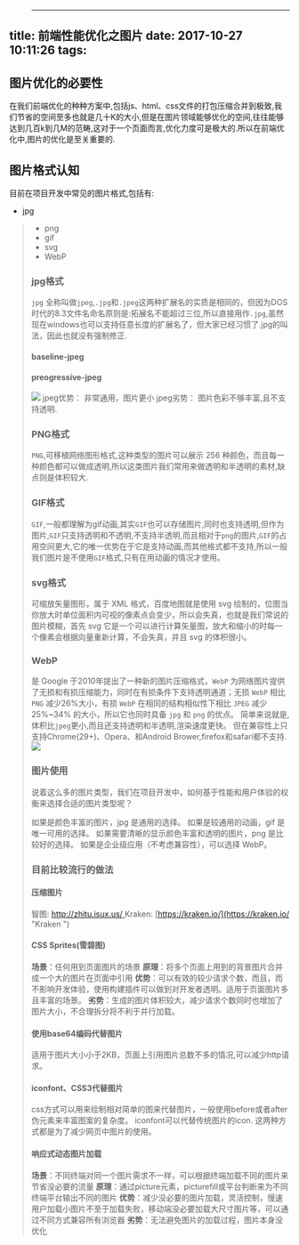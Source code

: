 > ---
title: 前端性能优化之图片
date: 2017-10-27 10:11:26
tags:
---


##	图片优化的必要性
在我们前端优化的种种方案中,包括js、html、css文件的打包压缩合并到极致,我们节省的空间至多也就是几十K的大小,但是在图片领域能够优化的空间,往往能够达到几百k到几M的范畴,这对于一个页面而言,优化力度可是极大的.所以在前端优化中,图片的优化是至关重要的.

##	图片格式认知
目前在项目开发中常见的图片格式,包括有:
- jpg
> - png
> - gif
> - svg
> - WebP
> 
> ###	jpg格式
> `jpg` 全称叫做`jpeg`,`.jpg`和`.jpeg`这两种扩展名的实质是相同的，但因为DOS时代的8.3文件名命名原则是:拓展名不能超过三位,所以直接用作`.jpg`,虽然现在windows也可以支持任意长度的扩展名了，但大家已经习惯了.jpg的叫法，因此也就没有强制修正.
> 
> #### baseline-jpeg 
> #### preogressive-jpeg
> 
> ![](http://7tszky.com1.z0.glb.clouddn.com/Fo8q3huYFyQma_rsSvo28dUyd7mN)
> jpeg优势： 非常通用，图片更小
> jpeg劣势： 图片色彩不够丰富,且不支持透明.
> 
> ###	PNG格式
> `PNG`,可移植网络图形格式,这种类型的图片可以展示 256 种颜色，而且每一种颜色都可以做成透明,所以这类图片我们常用来做透明和半透明的素材,缺点则是体积较大.
> 
> ###	GIF格式
> `GIF`,一般都理解为gif动画,其实`GIF`也可以存储图片,同时也支持透明,但作为图片,`GIF`只支持透明和不透明,不支持半透明,而且相对于`png`的图片,`GIF`的占用空间更大,它的唯一优势在于它是支持动画,而其他格式都不支持,所以一般我们图片是不使用`GIF`格式,只有在用动画的情况才使用。
> 
> ###	svg格式
> 可缩放矢量图形，属于 XML 格式，百度地图就是使用 svg 绘制的，位图当你放大时单位面积内可视的像素点会变少，所以会失真，也就是我们常说的图片模糊，首先 svg 它是一个可以进行计算矢量图，放大和缩小的时每一个像素会根据向量重新计算，不会失真，并且 svg 的体积很小。
> 
> ###	WebP
> 是 Google 于2010年提出了一种新的图片压缩格式，`WebP` 为网络图片提供了无损和有损压缩能力，同时在有损条件下支持透明通道；无损 `WebP` 相比 `PNG` 减少26%大小，有损 `WebP` 在相同的结构相似性下相比 `JPEG` 减少 25%~34% 的大小，所以它也同时具备 `jpg` 和 `png` 的优点。
> 简单来说就是,体积比`jpeg`更小,而且还支持透明和半透明,渲染速度更快。
> 但在兼容性上只支持Chrome(29+)、Opera、和Android Brower,firefox和safari都不支持.
> ![](http://static.zybuluo.com/jasminecjc/z1ik03y2es81x990qq35hutz/1.png)
> 
> ###	图片使用
> 说着这么多的图片类型，我们在项目开发中，如何基于性能和用户体验的权衡来选择合适的图片类型呢？
> 
> 如果是颜色丰富的图片，jpg 是通用的选择。
> 如果是较通用的动画，gif 是唯一可用的选择。
> 如果需要清晰的显示颜色丰富和透明的图片，png 是比较好的选择。
> 如果是企业级应用（不考虑兼容性），可以选择 WebP。
> 
> 
> ###	目前比较流行的做法
> 
> #### 压缩图片
> 智图: [http://zhitu.isux.us/ ](http://zhitu.isux.us/  "智图")
> Kraken: [https://kraken.io/](https://kraken.io/ "Kraken ")
> ####  CSS Sprites(雪碧图)
> **场景**：任何用到页面图片的场景 
> **原理**：将多个页面上用到的背景图片合并成一个大的图片在页面中引用 
> **优势**：可以有效的较少请求个数，而且，而不影响开发体验，使用构建插件可以做到对开发者透明。适用于页面图片多且丰富的场景。 
> **劣势**：生成的图片体积较大，减少请求个数同时也增加了图片大小，不合理拆分将不利于并行加载。
> 
> #### 使用base64编码代替图片
> 适用于图片大小小于2KB，页面上引用图片总数不多的情况,可以减少http请求。
> 
> ####  iconfont、CSS3代替图片
> css方式可以用来绘制相对简单的图来代替图片，一般使用before或者after伪元素来丰富图案的复杂度。
> iconfont可以代替传统图片的icon.
> 这两种方式都是为了减少网页中图片的使用。
> 
> ####  响应式动态图片加载
> **场景**：不同终端对同一个图片需求不一样，可以根据终端加载不同的图片来节省没必要的流量 
> **原理**：通过picture元素，picturefill或平台判断来为不同终端平台输出不同的图片 
> **优势**：减少没必要的图片加载，灵活控制，慢速用户加载小图片不至于加载失败，移动端没必要加载大尺寸图片等，可以通过不同方式兼容所有浏览器 
> **劣势**：无法避免图片的加载过程，图片本身没优化